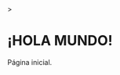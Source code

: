 <!doctype html>>
<html lang="es">
  <head>
    <meta charset="utf-8"/>
    <title>Galaxy Defenders</title>
  </head>
  <body>
    <h1>¡HOLA MUNDO!</h1>
    <p></p>Página inicial.</p>
  </body>
</html>

